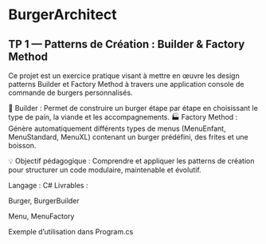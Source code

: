 # BurgerArchitect

## TP 1 — Patterns de Création : Builder & Factory Method
Ce projet est un exercice pratique visant à mettre en œuvre les design patterns Builder et Factory Method à travers une application console de commande de burgers personnalisés.

🧱 Builder : Permet de construire un burger étape par étape en choisissant le type de pain, la viande et les accompagnements.
🏭 Factory Method : Génère automatiquement différents types de menus (MenuEnfant, MenuStandard, MenuXL) contenant un burger prédéfini, des frites et une boisson.

💡 Objectif pédagogique : Comprendre et appliquer les patterns de création pour structurer un code modulaire, maintenable et évolutif.

Langage : C#
Livrables :

Burger, BurgerBuilder

Menu, MenuFactory

Exemple d’utilisation dans Program.cs
